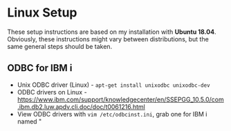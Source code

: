 # Linux Setup

These setup instructions are based on my installation with **Ubuntu 18.04**.
Obviously, these instructions might vary between distributions, but the same general steps should be taken.


## ODBC for IBM i
- Unix ODBC driver (Linux) - ```apt-get install unixodbc unixodbc-dev```
- ODBC drivers on Linux - https://www.ibm.com/support/knowledgecenter/en/SSEPGG_10.5.0/com.ibm.db2.luw.apdv.cli.doc/doc/t0061216.html
- View ODBC drivers with ```vim /etc/odbcinst.ini```, grab one for IBM i named "
